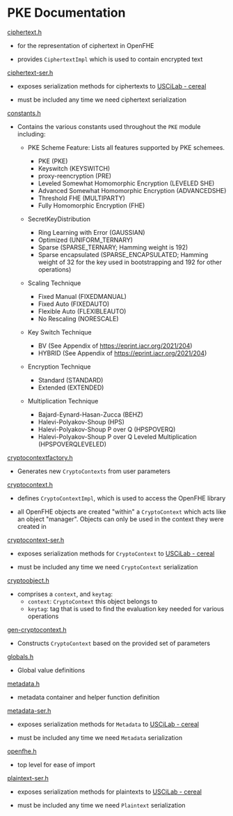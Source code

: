 # PKE Documentation

[ciphertext.h](ciphertext.h)

- for the representation of ciphertext in OpenFHE

- provides `CiphertextImpl` which is used to contain encrypted text

[ciphertext-ser.h](ciphertext-ser.h)

- exposes serialization methods for ciphertexts to [USCiLab - cereal](https://github.com/USCiLab/cereal)

- must be included any time we need ciphertext serialization

[constants.h](constants.h)

- Contains the various constants used throughout the `PKE` module including:
  - PKE Scheme Feature: Lists all features supported by PKE schemees.
    - PKE (PKE)
    - Keyswitch (KEYSWITCH)
    - proxy-reencryption (PRE)
    - Leveled Somewhat Homomorphic Encryption (LEVELED SHE)
    - Advanced Somewhat Homomorphic Encryption (ADVANCEDSHE)
    - Threshold FHE (MULTIPARTY)
    - Fully Homomorphic Encryption (FHE)

  - SecretKeyDistribution
    - Ring Learning with Error (GAUSSIAN)
    - Optimized (UNIFORM_TERNARY)
    - Sparse (SPARSE_TERNARY; Hamming weight is 192)
    - Sparse encapsulated (SPARSE_ENCAPSULATED; Hamming weight of 32 for the key used in bootstrapping and 192 for other operations)

  - Scaling Technique
    - Fixed Manual (FIXEDMANUAL)
    - Fixed Auto (FIXEDAUTO)
    - Flexible Auto (FLEXIBLEAUTO)
    - No Rescaling (NORESCALE)

  - Key Switch Technique
    - BV (See Appendix of https://eprint.iacr.org/2021/204)
    - HYBRID (See Appendix of https://eprint.iacr.org/2021/204)

  - Encryption Technique
    - Standard (STANDARD)
    - Extended (EXTENDED)

  - Multiplication Technique
    - Bajard-Eynard-Hasan-Zucca (BEHZ)
    - Halevi-Polyakov-Shoup (HPS)
    - Halevi-Polyakov-Shoup P over Q (HPSPOVERQ)
    - Halevi-Polyakov-Shoup P over Q Leveled Multiplication (HPSPOVERQLEVELED)

[cryptocontextfactory.h](cryptocontextfactory.h)

- Generates new `CryptoContexts` from user parameters

[cryptocontext.h](cryptocontext.h)

- defines `CryptoContextImpl`, which is used to access the OpenFHE library

- all OpenFHE objects are created "within" a `CryptoContext` which acts like an object "manager".
Objects can only be used in the context they were created in


[cryptocontext-ser.h](cryptocontext-ser.h)

- exposes serialization methods for `CryptoContext` to [USCiLab - cereal](https://github.com/USCiLab/cereal)

- must be included any time we need `CryptoContext` serialization

[cryptoobject.h](cryptoobject.h)

- comprises a `context`, and `keytag`:
  - `context`: `CryptoContext` this object belongs to
  - `keytag`: tag that is used to find the evaluation key needed for various operations

[gen-cryptocontext.h](gen-cryptocontext.h)

- Constructs `CryptoContext` based on the provided set of parameters

[globals.h](globals.h)

- Global value definitions

[metadata.h](metadata.h)

- metadata container and helper function definition

[metadata-ser.h](metadata-ser.h)

- exposes serialization methods for `Metadata` to [USCiLab - cereal](https://github.com/USCiLab/cereal)

- must be included any time we need `Metadata` serialization

[openfhe.h](openfhe.h)

- top level for ease of import

[plaintext-ser.h](plaintext-ser.h)

- exposes serialization methods for plaintexts to [USCiLab - cereal](https://github.com/USCiLab/cereal)

- must be included any time we need `Plaintext` serialization

